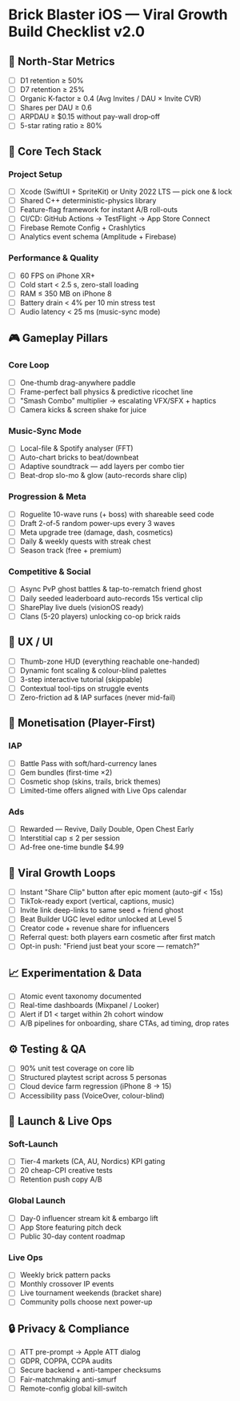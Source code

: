 # Brick Blaster iOS — Viral Growth Build Checklist v2.0

## 🚀 North-Star Metrics
- [ ] D1 retention ≥ 50%
- [ ] D7 retention ≥ 25%
- [ ] Organic K-factor ≥ 0.4 (Avg Invites / DAU × Invite CVR)
- [ ] Shares per DAU ≥ 0.6
- [ ] ARPDAU ≥ $0.15 without pay-wall drop‐off
- [ ] 5-star rating ratio ≥ 80%

## 🧩 Core Tech Stack
### Project Setup
- [ ] Xcode (SwiftUI + SpriteKit) or Unity 2022 LTS — pick one & lock
- [ ] Shared C++ deterministic-physics library
- [ ] Feature-flag framework for instant A/B roll-outs
- [ ] CI/CD: GitHub Actions → TestFlight → App Store Connect
- [ ] Firebase Remote Config + Crashlytics
- [ ] Analytics event schema (Amplitude + Firebase)

### Performance & Quality
- [ ] 60 FPS on iPhone XR+
- [ ] Cold start < 2.5 s, zero-stall loading
- [ ] RAM ≤ 350 MB on iPhone 8
- [ ] Battery drain < 4% per 10 min stress test
- [ ] Audio latency < 25 ms (music-sync mode)

## 🎮 Gameplay Pillars
### Core Loop
- [ ] One-thumb drag-anywhere paddle
- [ ] Frame-perfect ball physics & predictive ricochet line
- [ ] "Smash Combo" multiplier → escalating VFX/SFX + haptics
- [ ] Camera kicks & screen shake for juice

### Music-Sync Mode
- [ ] Local-file & Spotify analyser (FFT)
- [ ] Auto-chart bricks to beat/downbeat
- [ ] Adaptive soundtrack — add layers per combo tier
- [ ] Beat-drop slo-mo & glow (auto-records share clip)

### Progression & Meta
- [ ] Roguelite 10-wave runs (+ boss) with shareable seed code
- [ ] Draft 2-of-5 random power-ups every 3 waves
- [ ] Meta upgrade tree (damage, dash, cosmetics)
- [ ] Daily & weekly quests with streak chest
- [ ] Season track (free + premium)

### Competitive & Social
- [ ] Async PvP ghost battles & tap-to-rematch friend ghost
- [ ] Daily seeded leaderboard auto-records 15s vertical clip
- [ ] SharePlay live duels (visionOS ready)
- [ ] Clans (5-20 players) unlocking co-op brick raids

## 📱 UX / UI
- [ ] Thumb-zone HUD (everything reachable one-handed)
- [ ] Dynamic font scaling & colour-blind palettes
- [ ] 3-step interactive tutorial (skippable)
- [ ] Contextual tool-tips on struggle events
- [ ] Zero-friction ad & IAP surfaces (never mid-fail)

## 💸 Monetisation (Player-First)
### IAP
- [ ] Battle Pass with soft/hard-currency lanes
- [ ] Gem bundles (first-time ×2)
- [ ] Cosmetic shop (skins, trails, brick themes)
- [ ] Limited-time offers aligned with Live Ops calendar

### Ads
- [ ] Rewarded — Revive, Daily Double, Open Chest Early
- [ ] Interstitial cap ≤ 2 per session
- [ ] Ad-free one-time bundle $4.99

## 🌱 Viral Growth Loops
- [ ] Instant "Share Clip" button after epic moment (auto-gif < 15s)
- [ ] TikTok-ready export (vertical, captions, music)
- [ ] Invite link deep-links to same seed + friend ghost
- [ ] Beat Builder UGC level editor unlocked at Level 5
- [ ] Creator code + revenue share for influencers
- [ ] Referral quest: both players earn cosmetic after first match
- [ ] Opt-in push: "Friend just beat your score — rematch?"

## 📈 Experimentation & Data
- [ ] Atomic event taxonomy documented
- [ ] Real-time dashboards (Mixpanel / Looker)
- [ ] Alert if D1 < target within 2h cohort window
- [ ] A/B pipelines for onboarding, share CTAs, ad timing, drop rates

## ⚙️ Testing & QA
- [ ] 90% unit test coverage on core lib
- [ ] Structured playtest script across 5 personas
- [ ] Cloud device farm regression (iPhone 8 → 15)
- [ ] Accessibility pass (VoiceOver, colour-blind)

## 🚀 Launch & Live Ops
### Soft-Launch
- [ ] Tier-4 markets (CA, AU, Nordics) KPI gating
- [ ] 20 cheap-CPI creative tests
- [ ] Retention push copy A/B

### Global Launch
- [ ] Day-0 influencer stream kit & embargo lift
- [ ] App Store featuring pitch deck
- [ ] Public 30-day content roadmap

### Live Ops
- [ ] Weekly brick pattern packs
- [ ] Monthly crossover IP events
- [ ] Live tournament weekends (bracket share)
- [ ] Community polls choose next power-up

## 🔒 Privacy & Compliance
- [ ] ATT pre-prompt → Apple ATT dialog
- [ ] GDPR, COPPA, CCPA audits
- [ ] Secure backend + anti-tamper checksums
- [ ] Fair-matchmaking anti-smurf
- [ ] Remote-config global kill-switch
